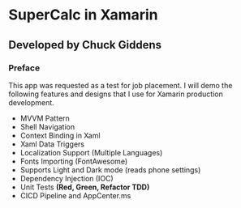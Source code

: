 
# SuperCalc in Xamarin
## Developed by Chuck Giddens

### Preface
This app was requested as a test for job placement.  I will demo the following features and designs that I use for Xamarin production development.

- MVVM Pattern
- Shell Navigation
- Context Binding in Xaml
- Xaml Data Triggers
- Localization Support (Multiple Languages)
- Fonts Importing (FontAwesome)
- Supports Light and Dark mode (reads phone settings)
- Dependency Injection (IOC)
- Unit Tests **(Red, Green, Refactor TDD)**
- CICD Pipeline and AppCenter.ms
